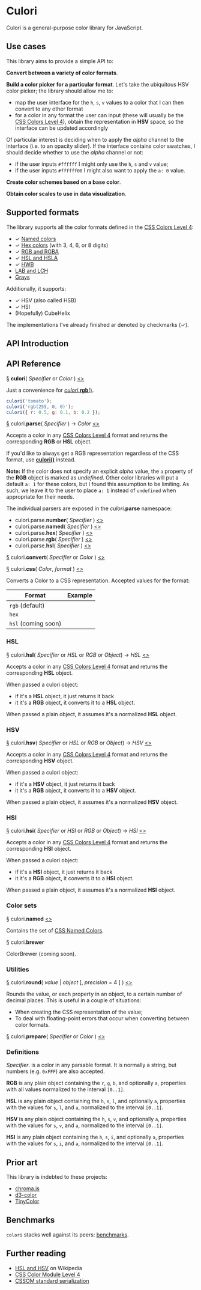 # Culori

Culori is a general-purpose color library for JavaScript.

## Use cases

This library aims to provide a simple API to:

__Convert between a variety of color formats__.

__Build a color picker for a particular format__. Let's take the ubiquitous HSV color picker; the library should allow me to:

* map the user interface for the `h`, `s`, `v` values to a color that I can then convert to any other format
* for a color in any format the user can input (these will usually be the [CSS Colors Level 4][css4-colors]), obtain the representation in __HSV__ space, so the interface can be updated accordingly

Of particular interest is deciding when to apply the _alpha_ channel to the interface (i.e. to an opacity slider). If the interface contains color swatches, I should decide whether to use the _alpha_ channel or not:

* if the user inputs `#ffffff` I might only use the `h`, `s` and `v` value;
* if the user inputs `#ffffff00` I might also want to apply the `a: 0` value.

__Create color schemes based on a base color__.

__Obtain color scales to use in data visualization__.

## Supported formats

The library supports all the color formats defined in the [CSS Colors Level 4][css4-colors]:

* ✓ [Named colors][css4-named-colors]
* ✓ [Hex colors](https://drafts.csswg.org/css-color/#hex-notation) (with 3, 4, 6, or 8 digits)
* ✓ [RGB and RGBA](https://drafts.csswg.org/css-color/#rgb-functions)
* ✓ [HSL and HSLA](https://drafts.csswg.org/css-color/#the-hsl-notation)
* ✓ [HWB](https://drafts.csswg.org/css-color/#the-hwb-notation)
* [LAB and LCH](https://drafts.csswg.org/css-color/#lab-colors)
* [Grays](https://drafts.csswg.org/css-color/#grays)

Additionally, it supports:

* ✓ HSV (also called HSB)
* ✓ HSI
* (Hopefully) CubeHelix

The implementations I've already finished ar denoted by checkmarks (✓).

## API Introduction

## API Reference

<a name='culori' href='#culori'>§</a> __culori__( _Specifier_ or _Color_ ) [<>](./src/culori.js "Source")

Just a convenience for [_culori_.__rgb__()](#culori-rgb).

```js
culori('tomato');
culori('rgb(255, 0, 0)');
culori({ r: 0.5, g: 0.1, b: 0.2 });
```

<a name='culori-parse' href='#culori-parse'>§</a> culori.__parse__( _Specifier_ ) → _Color_ [<>](./src/api/parse.js "Source")

Accepts a color in any [CSS Colors Level 4][css4-colors] format and returns the corresponding __RGB__ or __HSL__ object. 

If you'd like to always get a RGB representation regardless of the CSS format, use [__culori()__](#culori) instead.

__Note:__ If the color does not specify an explicit _alpha_ value, the `a` property of the __RGB__ object is marked as _undefined_. Other color libraries will put a default `a: 1` for these colors, but I found this assumption to be limiting. As such, we leave it to the user to place `a: 1` instead of `undefined` when appropriate for their needs.

The individual parsers are exposed in the _culori_.__parse__ namespace:

* culori.parse.__number__( _Specifier_ ) [<>](./src/parsers/number.js "Source")
* culori.parse.__named__( _Specifier_ ) [<>](./src/parsers/named.js "Source")
* culori.parse.__hex__( _Specifier_ ) [<>](./src/parsers/hex.js "Source")
* culori.parse.__rgb__( _Specifier_ ) [<>](./src/parsers/rgb.js "Source")
* culori.parse.__hsl__( _Specifier_ ) [<>](./src/parsers/hsl.js "Source")

<a name='culori-convert' href='#culori-convert'>§</a> culori.__convert__( _Specifier_ or _Color_ ) [<>](./src/api/convert.js "Source")

<a name='culori-css' href='#culori-css'>§</a> culori.__css__( _Color_, _format_ ) [<>](./src/api/css.js "Source")

Converts a Color to a CSS representation. Accepted values for the format:

Format | Example
------ | -------
`rgb` (default) | 
`hex` |
`hsl` (coming soon) | 

### HSL

<a name='culori-hsl' href='#culori-hsl'>§</a> culori.__hsl__( _Specifier_ or _HSL_ or _RGB_ or _Object_) → _HSL_ [<>](./src/api/hsl.js "Source")

Accepts a color in any [CSS Colors Level 4][css4-colors] format and returns the corresponding __HSL__ object.

When passed a culori object:

* if it's a __HSL__ object, it just returns it back
* it it's a __RGB__ object, it converts it to a __HSL__ object.

When passed a plain object, it assumes it's a normalized __HSL__ object.

### HSV

<a name='culori-hsv' href='#culori-hsv'>§</a> culori.__hsv__( _Specifier_ or _HSL_ or _RGB_ or _Object_) → _HSV_ [<>](./src/api/hsv.js "Source")

Accepts a color in any [CSS Colors Level 4][css4-colors] format and returns the corresponding __HSV__ object. 

When passed a culori object:

* if it's a __HSV__ object, it just returns it back
* it it's a __RGB__ object, it converts it to a __HSV__ object.

When passed a plain object, it assumes it's a normalized __HSV__ object.

### HSI

<a name='culori-hsi' href='#culori-hsi'>§</a> culori.__hsi__( _Specifier_ or _HSI_ or _RGB_ or _Object_) → _HSI_ [<>](./src/api/hsi.js "Source")

Accepts a color in any [CSS Colors Level 4][css4-colors] format and returns the corresponding __HSI__ object. 

When passed a culori object:

* if it's a __HSI__ object, it just returns it back
* it it's a __RGB__ object, it converts it to a __HSI__ object.

When passed a plain object, it assumes it's a normalized __HSI__ object.

### Color sets

<a name='culori-named' href='#culori-named'>§</a> culori.__named__ [<>](./src/colors/named.js "Source")

Contains the set of [CSS Named Colors][css4-named-colors].

<a name='culori-brewer' href='#culori-brewer'>§</a> culori.__brewer__

ColorBrewer (coming soon).

### Utilities

<a name='culori-round' href='#culori-round'>§</a> culori.__round__( _value_ | _object_ [, _precision_ = 4 ] ) [<>](./src/api/round.js "Source")

Rounds the value, or each property in an object, to a certain number of decimal places. This is useful in a couple of situations:

* When creating the CSS representation of the value;
* To deal with floating-point errors that occur when converting between color formats.

<a name='culori-prepare' href='#culori-prepare'>§</a> culori.__prepare__( _Specifier_ or _Color_ ) [<>](./src/api/prepare.js "Source")

### Definitions

_Specifier_. is a color in any parsable format. It is normally a string, but numbers (e.g. `0xFFF`) are also accepted.

__RGB__ is any plain object containing the `r`, `g`, `b`, and optionally `a`, properties with all values normalized to the interval `[0..1]`.

__HSL__ is any plain object containing the `h`, `s`, `l`, and optionally `a`, properties with the values for `s`, `l`, and `a`, normalized to the interval `[0..1]`.

__HSV__ is any plain object containing the `h`, `s`, `v`, and optionally `a`, properties with the values for `s`, `v`, and `a`, normalized to the interval `[0..1]`.

__HSI__ is any plain object containing the `h`, `s`, `i`, and optionally `a`, properties with the values for `s`, `i`, and `a`, normalized to the interval `[0..1]`.

## Prior art

This library is indebted to these projects:

* [chroma.js](https://github.com/gka/chroma.js)
* [d3-color](https://github.com/d3/d3-color)
* [TinyColor](https://github.com/bgrins/TinyColor)

## Benchmarks

`colori` stacks well against its peers: [benchmarks](./test/benchmarks/README.md).

## Further reading

* [HSL and HSV](https://en.wikipedia.org/wiki/HSL_and_HSV) on Wikipedia
* [CSS Color Module Level 4](https://drafts.csswg.org/css-color/)
* [CSSOM standard serialization](https://drafts.csswg.org/cssom/#serialize-a-css-component-value)


[css4-colors]: https://drafts.csswg.org/css-color/
[css4-named-colors]: https://drafts.csswg.org/css-color/#named-colors
